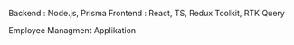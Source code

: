 Backend : Node.js, Prisma
Frontend : React, TS, Redux Toolkit, RTK Query

Employee Managment Applikation
